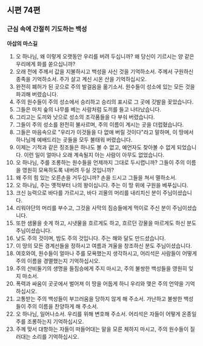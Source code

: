 ## 시편 74편

### 근심 속에 간절히 기도하는 백성
**아삽의 마스길**
1. 오 하나님, 왜 이렇게 오랫동안 우리를 버려 두십니까? 왜 당신이 기르시는 양 같은 우리에게 화를 쏟으십니까?
2. 오래 전에 주께서 값을 지불하시고 백성을 사신 것을 기억하소서. 주께서 구원하신 종족을 기억하소서. 주가 살고 계신 시온 산을 기억하십시오.
3. 완전히 폐허가 된 곳으로 주의 발걸음을 옮기소서. 원수들이 성소에 있는 모든 것을 파괴해 버렸습니다.
4. 주의 원수들이 주의 성소에서 승리하고 승리의 표시로 그 곳에 깃발을 꽂았습니다.
5. 그들은 마치 숲의 나무를 베는 사람처럼 도끼를 들고 나타났습니다.
6. 그리고는 도끼와 낫으로 성소의 조각품들을 다 부숴 버렸습니다.
7. 그들이 주의 성소를 완전히 불사르며, 주의 이름이 계시는 곳을 더럽혔습니다.
8. 그들은 마음속으로 "우리가 이것들을 다 없애 버릴 것이다"라고 말하며, 이 땅에서 하나님께 예배드리는 곳들을 모두 불태워 버렸습니다.
9. 이제는 기적과 같은 징조들은 하나도 볼 수 없고, 예언자도 찾아볼 수 없게 되었습니다. 이런 일이 얼마나 오래 계속될지 아는 사람이 아무도 없었습니다.
10. 오 하나님, 주를 조롱하는 원수들을 언제까지 그대로 두시렵니까? 그들이 주의 이름을 영원히 모욕하도록 내버려 두실 것입니까?
11. 왜 주의 힘 있는 오른손을 거두십니까? 손을 드시고 그들을 쳐서 멸하소서.
12. 오 하나님, 주는 옛적부터 나의 왕이십니다. 주는 이 땅 위에 구원을 베푸십니다.
13. 크신 능력으로 바다를 가르시고, 바다 괴물의 머리를 내리치신 분이 주님이셨습니다.
14. 리워야단의 머리를 부수고, 그것을 사막의 짐승들에게 먹이로 주신 분이 주님이셨습니다.
15. 또한 샘물을 솟게 하고, 시냇물을 흐르게도 하고, 흐르던 강물을 마르게도 하신 분도 주님이셨습니다.
16. 낮도 주의 것이며, 밤도 주의 것입니다. 주는 해와 달도 만드셨습니다.
17. 이 땅의 모든 경계선들을 정하시고 여름과 겨울을 창조하신 분도 주님이셨습니다.
18. 여호와여, 원수들이 얼마나 주를 모욕했는지 생각하시고, 어리석은 사람들이 어떻게 주의 이름을 경멸했는지 기억하십시오.
19. 주의 산비둘기의 생명을 들짐승에게 주지 마시고, 주의 불쌍한 백성들을 영원히 잊지 마소서.
20. 폭력과 싸움이 곳곳에서 벌어져 이 땅을 어둡게 하니 우리와 맺은 주의 언약을 기억하십시오.
21. 고통받는 주의 백성들이 부끄러움을 당하지 않게 해 주소서. 가난하고 불쌍한 백성들이 주의 이름을 찬양하게 해 주소서.
22. 오 하나님, 일어나소서. 우리를 위해 변호해 주소서. 어리석은 자들이 어떻게 온종일 주를 조롱하는지 기억하십시오.
23. 주께 맞서 대항하는 자들이 떠들어대는 말을 모른 체하지 마시고, 주의 원수들이 질러대는 소리를 기억하십시오.